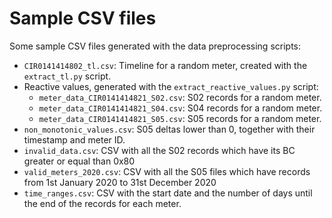 # Sample CSV files

Some sample CSV files generated with the data preprocessing scripts:
- `CIR0141414802_tl.csv`: Timeline for a random meter, created with the `extract_tl.py` script.
- Reactive values, generated with the `extract_reactive_values.py` script:
    - `meter_data_CIR0141414821_S02.csv`: S02 records for a random meter.
    - `meter_data_CIR0141414821_S04.csv`: S04 records for a random meter.
    - `meter_data_CIR0141414821_S05.csv`: S05 records for a random meter.
- `non_monotonic_values.csv`: S05 deltas lower than 0, together with their timestamp and meter ID.
- `invalid_data.csv`: CSV with all the S02 records which have its BC greater or equal than 0x80
- `valid_meters_2020.csv`: CSV with all the S05 files which have records from 1st January 2020 to 31st December 2020
- `time_ranges.csv`: CSV with the start date and the number of days until the end of the records for each meter.
